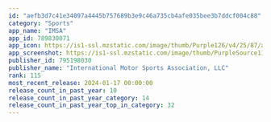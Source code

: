 ```yaml
---
id: "aefb3d7c41e34097a4445b757689b3e9c46a735cb4afe035bee3b7ddcf004c88"
category: "Sports"
app_name: "IMSA"
app_id: 789830071
app_icon: https://is1-ssl.mzstatic.com/image/thumb/Purple126/v4/25/87/a1/2587a113-8e39-681d-1050-19b52ec4296e/AppIcon-1x_U007emarketing-0-7-0-85-220.png/1024x1024bb.png
app_screenshot: https://is1-ssl.mzstatic.com/image/thumb/PurpleSource116/v4/38/f8/a4/38f8a4fb-0f03-7e0f-f3f4-2b04f669c659/7acdb353-5915-41c2-8452-b0101c2df5ef_IMSA_Marketing_Material_Artboard_11.jpg/1242x2208bb.png
publisher_id: 795198030
publisher_name: "International Motor Sports Association, LLC"
rank: 115
most_recent_release: 2024-01-17 00:00:00
release_count_in_past_year: 10
release_count_in_past_year_category: 14
release_count_in_past_year_top_in_category: 32
---
```

